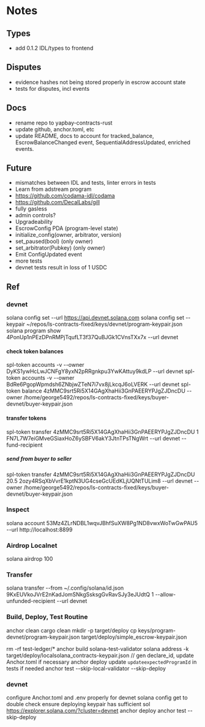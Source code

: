 # Notes

## Types
- add 0.1.2 IDL/types to frontend

## Disputes
- evidence hashes not being stored properly in escrow account state
- tests for disputes, incl events

## Docs
- rename repo to yapbay-contracts-rust
- update github, anchor.toml, etc
- update README, docs to account for tracked_balance, EscrowBalanceChanged event, SequentialAddressUpdated, enriched events.

## Future
- mismatches between IDL and tests, linter errors in tests
- Learn from adstream program
- https://github.com/codama-idl/codama
- https://github.com/DecalLabs/gill
- fully gasless
- admin controls?
- Upgradeability
- EscrowConfig PDA (program-level state)
- initialize_config(owner, arbitrator, version)
- set_paused(bool) (only owner)
- set_arbitrator(Pubkey) (only owner)
- Emit ConfigUpdated event
- more tests
- devnet tests result in loss of 1 USDC

## Ref

### devnet
solana config set --url https://api.devnet.solana.com
solana config set --keypair ~/repos/ls-contracts-fixed/keys/devnet/program-keypair.json
solana program show 4PonUp1nPEzDPnRMPjTqufLT3f37QuBJGk1CVnsTXx7x --url devnet

#### check token balances
spl-token accounts -v --owner DyKS1ywHcLwJCNFgY8yxN2pRRgnkpu3YwKAttuy9kdLP --url devnet
spl-token accounts -v --owner BdRe6PgopWpmdsh6ZNbjwZTeN7i7vx8jLkcqJ6oLVERK --url devnet
spl-token balance 4zMMC9srt5Ri5X14GAgXhaHii3GnPAEERYPJgZJDncDU --owner /home/george5492/repos/ls-contracts-fixed/keys/buyer-devnet/buyer-keypair.json

#### transfer tokens
spl-token transfer 4zMMC9srt5Ri5X14GAgXhaHii3GnPAEERYPJgZJDncDU 1 FN7L7W7eiGMveGSiaxHoZ6ySBFV6akY3JtnTPsTNgWrt --url devnet --fund-recipient

##### send from buyer to seller
spl-token transfer 4zMMC9srt5Ri5X14GAgXhaHii3GnPAEERYPJgZJDncDU 20.5 2ozy4RSqXbVvrE1kptN3UG4cseGcUEdKLjUQNtTULim8 --url devnet --owner /home/george5492/repos/ls-contracts-fixed/keys/buyer-devnet/buyer-keypair.json

### Inspect

solana account 53Mz4ZLrNDBL1wqvJBhfSuXW8Pg1ND8vwxWoTwGwPAU5 --url http://localhost:8899

### Airdrop Localnet
solana airdrop 100

### Transfer
solana transfer --from ~/.config/solana/id.json 9KxEUVkoJVrE2nKadJomSNkgSsksgGvRavSJy3eJUdtQ 1 --allow-unfunded-recipient --url devnet

### Build, Deploy, Test Routine
anchor clean
cargo clean
mkdir -p target/deploy
cp keys/program-devnet/program-keypair.json target/deploy/simple_escrow-keypair.json
<!-- stop previous validator -->
rm -rf test-ledger/*
anchor build
solana-test-validator
solana address -k target/deploy/localsolana_contracts-keypair.json // gen declare_id, update Anchor.toml if necessary
anchor deploy
update `updateexpectedProgramId` in tests if needed
anchor test --skip-local-validator --skip-deploy

### devnet
configure Anchor.toml and .env properly for devnet
solana config get to double check
ensure deploying keypair has sufficient sol
https://explorer.solana.com/?cluster=devnet
anchor deploy
anchor test --skip-deploy
